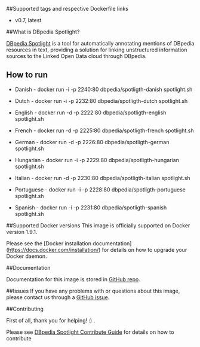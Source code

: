 ##Supported tags and respective Dockerfile links
* v0.7, latest 

##What is DBpedia Spotlight?

[DBpedia Spotlight](http://wikipedia.org/wiki/DBpedia#DBpedia_Spotlight) is a tool for automatically annotating mentions of DBpedia resources in text, providing a solution for linking unstructured information sources to the Linked Open Data cloud through DBpedia.



## How to run

* Danish     - docker run -i -p 2240:80 dbpedia/spotligth-danish spotlight.sh

* Dutch      - docker run -i -p 2232:80 dbpedia/spotligth-dutch spotlight.sh

* English    - docker run -d -p 2222:80 dbpedia/spotligth-english spotlight.sh

* French     - docker run -d -p 2225:80 dbpedia/spotligth-french spotlight.sh

* German     - docker run -d -p 2226:80 dbpedia/spotligth-german spotlight.sh

* Hungarian  - docker run -i -p 2229:80 dbpedia/spotligth-hungarian spotlight.sh

* Italian    - docker run -d -p 2230:80 dbpedia/spotligth-italian spotlight.sh

* Portuguese - docker run -i -p 2228:80 dbpedia/spotligth-portuguese spotlight.sh

* Spanish    - docker run -i -p 2231:80 dbpedia/spotligth-spanish spotlight.sh



##Supported Docker versions
This image is officially supported on Docker version 1.9.1.

Please see the [Docker installation documentation] (https://docs.docker.com/installation/) for details on how to upgrade your Docker daemon.

##Documentation

Documentation for this image is stored in [GitHub repo](http://github.com/dbpedia-spotlight/dbpedia-spotlight/wiki).

##Issues
If you have any problems with or questions about this image, please contact us through a [GitHub issue](http://github.com/dbpedia-spotlight/dbpedia-spotlight/issues).


##Contributing

First of all, thank you for helping! :) .

Please see [DBpedia Spotlight Contribute Guide](https://github.com/dbpedia-spotlight/dbpedia-spotlight/wiki/Contributing) for details on how to contribute
